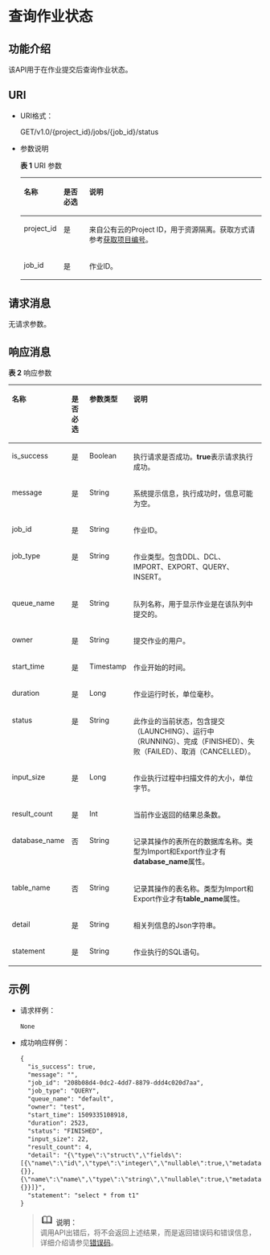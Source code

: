 # 查询作业状态<a name="dli_02_0021"></a>

## 功能介绍<a name="s496342c202f14ee79328ef1d402370a2"></a>

该API用于在作业提交后查询作业状态。

## URI<a name="s7b7722e9846948a786d2c664268e3089"></a>

-   URI格式：

    GET/v1.0/\{project\_id\}/jobs/\{job\_id\}/status


-   参数说明

    **表 1**  URI 参数

    <a name="zh-cn_topic_0069077810_table24315590"></a>
    <table><thead align="left"><tr id="zh-cn_topic_0069077810_row46073164"><th class="cellrowborder" valign="top" width="11%" id="mcps1.2.4.1.1"><p id="a8d97f8ce4ef844a98f45f8ad3d9785ad"><a name="a8d97f8ce4ef844a98f45f8ad3d9785ad"></a><a name="a8d97f8ce4ef844a98f45f8ad3d9785ad"></a>名称</p>
    </th>
    <th class="cellrowborder" valign="top" width="11%" id="mcps1.2.4.1.2"><p id="a1e25efb113014e3ab7d852b5785f1243"><a name="a1e25efb113014e3ab7d852b5785f1243"></a><a name="a1e25efb113014e3ab7d852b5785f1243"></a>是否必选</p>
    </th>
    <th class="cellrowborder" valign="top" width="78%" id="mcps1.2.4.1.3"><p id="ad2abe90beeaa4b18a1a527322bfec29b"><a name="ad2abe90beeaa4b18a1a527322bfec29b"></a><a name="ad2abe90beeaa4b18a1a527322bfec29b"></a>说明</p>
    </th>
    </tr>
    </thead>
    <tbody><tr id="row105081938174012"><td class="cellrowborder" valign="top" width="11%" headers="mcps1.2.4.1.1 "><p id="zh-cn_topic_0069077803_p43412436"><a name="zh-cn_topic_0069077803_p43412436"></a><a name="zh-cn_topic_0069077803_p43412436"></a>project_id</p>
    </td>
    <td class="cellrowborder" valign="top" width="11%" headers="mcps1.2.4.1.2 "><p id="zh-cn_topic_0069077803_p26746391"><a name="zh-cn_topic_0069077803_p26746391"></a><a name="zh-cn_topic_0069077803_p26746391"></a>是</p>
    </td>
    <td class="cellrowborder" valign="top" width="78%" headers="mcps1.2.4.1.3 "><p id="zh-cn_topic_0069077803_p18974100"><a name="zh-cn_topic_0069077803_p18974100"></a><a name="zh-cn_topic_0069077803_p18974100"></a>来自公有云的Project ID，用于资源隔离。获取方式请参考<a href="获取项目编号.md">获取项目编号</a>。</p>
    </td>
    </tr>
    <tr id="zh-cn_topic_0069077810_row23325002"><td class="cellrowborder" valign="top" width="11%" headers="mcps1.2.4.1.1 "><p id="zh-cn_topic_0069077810_p10277022"><a name="zh-cn_topic_0069077810_p10277022"></a><a name="zh-cn_topic_0069077810_p10277022"></a>job_id</p>
    </td>
    <td class="cellrowborder" valign="top" width="11%" headers="mcps1.2.4.1.2 "><p id="zh-cn_topic_0069077810_p27132417"><a name="zh-cn_topic_0069077810_p27132417"></a><a name="zh-cn_topic_0069077810_p27132417"></a>是</p>
    </td>
    <td class="cellrowborder" valign="top" width="78%" headers="mcps1.2.4.1.3 "><p id="zh-cn_topic_0069077810_p50242206"><a name="zh-cn_topic_0069077810_p50242206"></a><a name="zh-cn_topic_0069077810_p50242206"></a>作业ID。</p>
    </td>
    </tr>
    </tbody>
    </table>


## 请求消息<a name="section747724121"></a>

无请求参数。

## 响应消息<a name="s1bb1f6041ed74a2f95c4381892f77c43"></a>

**表 2**  响应参数

<a name="zh-cn_topic_0069077810_table54649100"></a>
<table><thead align="left"><tr id="zh-cn_topic_0069077810_row12270800"><th class="cellrowborder" valign="top" width="14.000000000000002%" id="mcps1.2.5.1.1"><p id="zh-cn_topic_0069077810_p632755735911"><a name="zh-cn_topic_0069077810_p632755735911"></a><a name="zh-cn_topic_0069077810_p632755735911"></a>名称</p>
</th>
<th class="cellrowborder" valign="top" width="8%" id="mcps1.2.5.1.2"><p id="zh-cn_topic_0069077810_p132745725917"><a name="zh-cn_topic_0069077810_p132745725917"></a><a name="zh-cn_topic_0069077810_p132745725917"></a>是否必选</p>
</th>
<th class="cellrowborder" valign="top" width="11%" id="mcps1.2.5.1.3"><p id="zh-cn_topic_0069077810_p632795716598"><a name="zh-cn_topic_0069077810_p632795716598"></a><a name="zh-cn_topic_0069077810_p632795716598"></a>参数类型</p>
</th>
<th class="cellrowborder" valign="top" width="67%" id="mcps1.2.5.1.4"><p id="aa7dfa3e390954ecc98c289dd0d13b610"><a name="aa7dfa3e390954ecc98c289dd0d13b610"></a><a name="aa7dfa3e390954ecc98c289dd0d13b610"></a>说明</p>
</th>
</tr>
</thead>
<tbody><tr id="zh-cn_topic_0069077810_row34167206"><td class="cellrowborder" valign="top" width="14.000000000000002%" headers="mcps1.2.5.1.1 "><p id="zh-cn_topic_0069077810_p16080284"><a name="zh-cn_topic_0069077810_p16080284"></a><a name="zh-cn_topic_0069077810_p16080284"></a>is_success</p>
</td>
<td class="cellrowborder" valign="top" width="8%" headers="mcps1.2.5.1.2 "><p id="zh-cn_topic_0069077810_p27434664"><a name="zh-cn_topic_0069077810_p27434664"></a><a name="zh-cn_topic_0069077810_p27434664"></a>是</p>
</td>
<td class="cellrowborder" valign="top" width="11%" headers="mcps1.2.5.1.3 "><p id="zh-cn_topic_0069077810_p7615279"><a name="zh-cn_topic_0069077810_p7615279"></a><a name="zh-cn_topic_0069077810_p7615279"></a>Boolean</p>
</td>
<td class="cellrowborder" valign="top" width="67%" headers="mcps1.2.5.1.4 "><p id="zh-cn_topic_0069077810_p12857883"><a name="zh-cn_topic_0069077810_p12857883"></a><a name="zh-cn_topic_0069077810_p12857883"></a>执行请求是否成功。<span class="parmvalue" id="parmvalue6365117116526"><a name="parmvalue6365117116526"></a><a name="parmvalue6365117116526"></a><b>true</b></span>表示请求执行成功。</p>
</td>
</tr>
<tr id="zh-cn_topic_0069077810_row48612091"><td class="cellrowborder" valign="top" width="14.000000000000002%" headers="mcps1.2.5.1.1 "><p id="zh-cn_topic_0069077810_p45265273"><a name="zh-cn_topic_0069077810_p45265273"></a><a name="zh-cn_topic_0069077810_p45265273"></a>message</p>
</td>
<td class="cellrowborder" valign="top" width="8%" headers="mcps1.2.5.1.2 "><p id="zh-cn_topic_0069077810_p42608463"><a name="zh-cn_topic_0069077810_p42608463"></a><a name="zh-cn_topic_0069077810_p42608463"></a>是</p>
</td>
<td class="cellrowborder" valign="top" width="11%" headers="mcps1.2.5.1.3 "><p id="zh-cn_topic_0069077810_p28733478"><a name="zh-cn_topic_0069077810_p28733478"></a><a name="zh-cn_topic_0069077810_p28733478"></a>String</p>
</td>
<td class="cellrowborder" valign="top" width="67%" headers="mcps1.2.5.1.4 "><p id="a4fa277540d3e42e48cec2027a36ca6bc"><a name="a4fa277540d3e42e48cec2027a36ca6bc"></a><a name="a4fa277540d3e42e48cec2027a36ca6bc"></a>系统提示信息，执行成功时，信息可能为空。</p>
</td>
</tr>
<tr id="zh-cn_topic_0069077810_row8740180"><td class="cellrowborder" valign="top" width="14.000000000000002%" headers="mcps1.2.5.1.1 "><p id="zh-cn_topic_0069077810_p36865955"><a name="zh-cn_topic_0069077810_p36865955"></a><a name="zh-cn_topic_0069077810_p36865955"></a>job_id</p>
</td>
<td class="cellrowborder" valign="top" width="8%" headers="mcps1.2.5.1.2 "><p id="zh-cn_topic_0069077810_p33352367"><a name="zh-cn_topic_0069077810_p33352367"></a><a name="zh-cn_topic_0069077810_p33352367"></a>是</p>
</td>
<td class="cellrowborder" valign="top" width="11%" headers="mcps1.2.5.1.3 "><p id="zh-cn_topic_0069077810_p17187167"><a name="zh-cn_topic_0069077810_p17187167"></a><a name="zh-cn_topic_0069077810_p17187167"></a>String</p>
</td>
<td class="cellrowborder" valign="top" width="67%" headers="mcps1.2.5.1.4 "><p id="zh-cn_topic_0069077810_p49983259"><a name="zh-cn_topic_0069077810_p49983259"></a><a name="zh-cn_topic_0069077810_p49983259"></a>作业ID。</p>
</td>
</tr>
<tr id="zh-cn_topic_0069077810_row47196154"><td class="cellrowborder" valign="top" width="14.000000000000002%" headers="mcps1.2.5.1.1 "><p id="zh-cn_topic_0069077810_p64792116"><a name="zh-cn_topic_0069077810_p64792116"></a><a name="zh-cn_topic_0069077810_p64792116"></a>job_type</p>
</td>
<td class="cellrowborder" valign="top" width="8%" headers="mcps1.2.5.1.2 "><p id="zh-cn_topic_0069077810_p13670063"><a name="zh-cn_topic_0069077810_p13670063"></a><a name="zh-cn_topic_0069077810_p13670063"></a>是</p>
</td>
<td class="cellrowborder" valign="top" width="11%" headers="mcps1.2.5.1.3 "><p id="zh-cn_topic_0069077810_p33533331"><a name="zh-cn_topic_0069077810_p33533331"></a><a name="zh-cn_topic_0069077810_p33533331"></a>String</p>
</td>
<td class="cellrowborder" valign="top" width="67%" headers="mcps1.2.5.1.4 "><p id="a2b151253b7da4442994ace501caef7ea"><a name="a2b151253b7da4442994ace501caef7ea"></a><a name="a2b151253b7da4442994ace501caef7ea"></a>作业类型。包含DDL、DCL、IMPORT、EXPORT、QUERY、INSERT。</p>
</td>
</tr>
<tr id="zh-cn_topic_0069077810_row18171838"><td class="cellrowborder" valign="top" width="14.000000000000002%" headers="mcps1.2.5.1.1 "><p id="zh-cn_topic_0069077810_p62632782"><a name="zh-cn_topic_0069077810_p62632782"></a><a name="zh-cn_topic_0069077810_p62632782"></a>queue_name</p>
</td>
<td class="cellrowborder" valign="top" width="8%" headers="mcps1.2.5.1.2 "><p id="zh-cn_topic_0069077810_p40090562"><a name="zh-cn_topic_0069077810_p40090562"></a><a name="zh-cn_topic_0069077810_p40090562"></a>是</p>
</td>
<td class="cellrowborder" valign="top" width="11%" headers="mcps1.2.5.1.3 "><p id="zh-cn_topic_0069077810_p26110083"><a name="zh-cn_topic_0069077810_p26110083"></a><a name="zh-cn_topic_0069077810_p26110083"></a>String</p>
</td>
<td class="cellrowborder" valign="top" width="67%" headers="mcps1.2.5.1.4 "><p id="zh-cn_topic_0069077810_p34541944"><a name="zh-cn_topic_0069077810_p34541944"></a><a name="zh-cn_topic_0069077810_p34541944"></a>队列名称，用于显示作业是在该队列中提交的。</p>
</td>
</tr>
<tr id="zh-cn_topic_0069077810_row42442041"><td class="cellrowborder" valign="top" width="14.000000000000002%" headers="mcps1.2.5.1.1 "><p id="zh-cn_topic_0069077810_p15253336"><a name="zh-cn_topic_0069077810_p15253336"></a><a name="zh-cn_topic_0069077810_p15253336"></a>owner</p>
</td>
<td class="cellrowborder" valign="top" width="8%" headers="mcps1.2.5.1.2 "><p id="zh-cn_topic_0069077810_p27560736"><a name="zh-cn_topic_0069077810_p27560736"></a><a name="zh-cn_topic_0069077810_p27560736"></a>是</p>
</td>
<td class="cellrowborder" valign="top" width="11%" headers="mcps1.2.5.1.3 "><p id="zh-cn_topic_0069077810_p17827128"><a name="zh-cn_topic_0069077810_p17827128"></a><a name="zh-cn_topic_0069077810_p17827128"></a>String</p>
</td>
<td class="cellrowborder" valign="top" width="67%" headers="mcps1.2.5.1.4 "><p id="zh-cn_topic_0069077810_p128555228506"><a name="zh-cn_topic_0069077810_p128555228506"></a><a name="zh-cn_topic_0069077810_p128555228506"></a>提交作业的用户。</p>
</td>
</tr>
<tr id="zh-cn_topic_0069077810_row43965709"><td class="cellrowborder" valign="top" width="14.000000000000002%" headers="mcps1.2.5.1.1 "><p id="zh-cn_topic_0069077810_p4452677"><a name="zh-cn_topic_0069077810_p4452677"></a><a name="zh-cn_topic_0069077810_p4452677"></a>start_time</p>
</td>
<td class="cellrowborder" valign="top" width="8%" headers="mcps1.2.5.1.2 "><p id="zh-cn_topic_0069077810_p25122570"><a name="zh-cn_topic_0069077810_p25122570"></a><a name="zh-cn_topic_0069077810_p25122570"></a>是</p>
</td>
<td class="cellrowborder" valign="top" width="11%" headers="mcps1.2.5.1.3 "><p id="zh-cn_topic_0069077810_p21662275"><a name="zh-cn_topic_0069077810_p21662275"></a><a name="zh-cn_topic_0069077810_p21662275"></a>Timestamp</p>
</td>
<td class="cellrowborder" valign="top" width="67%" headers="mcps1.2.5.1.4 "><p id="zh-cn_topic_0069077810_p9813849"><a name="zh-cn_topic_0069077810_p9813849"></a><a name="zh-cn_topic_0069077810_p9813849"></a>作业开始的时间。</p>
</td>
</tr>
<tr id="zh-cn_topic_0069077810_row51786216"><td class="cellrowborder" valign="top" width="14.000000000000002%" headers="mcps1.2.5.1.1 "><p id="zh-cn_topic_0069077810_p33934001"><a name="zh-cn_topic_0069077810_p33934001"></a><a name="zh-cn_topic_0069077810_p33934001"></a>duration</p>
</td>
<td class="cellrowborder" valign="top" width="8%" headers="mcps1.2.5.1.2 "><p id="zh-cn_topic_0069077810_p64299566"><a name="zh-cn_topic_0069077810_p64299566"></a><a name="zh-cn_topic_0069077810_p64299566"></a>是</p>
</td>
<td class="cellrowborder" valign="top" width="11%" headers="mcps1.2.5.1.3 "><p id="zh-cn_topic_0069077810_p40882376"><a name="zh-cn_topic_0069077810_p40882376"></a><a name="zh-cn_topic_0069077810_p40882376"></a>Long</p>
</td>
<td class="cellrowborder" valign="top" width="67%" headers="mcps1.2.5.1.4 "><p id="zh-cn_topic_0069077810_p23138150"><a name="zh-cn_topic_0069077810_p23138150"></a><a name="zh-cn_topic_0069077810_p23138150"></a>作业运行时长，单位毫秒。</p>
</td>
</tr>
<tr id="zh-cn_topic_0069077810_row6916762"><td class="cellrowborder" valign="top" width="14.000000000000002%" headers="mcps1.2.5.1.1 "><p id="zh-cn_topic_0069077810_p23386874"><a name="zh-cn_topic_0069077810_p23386874"></a><a name="zh-cn_topic_0069077810_p23386874"></a>status</p>
</td>
<td class="cellrowborder" valign="top" width="8%" headers="mcps1.2.5.1.2 "><p id="zh-cn_topic_0069077810_p15288659"><a name="zh-cn_topic_0069077810_p15288659"></a><a name="zh-cn_topic_0069077810_p15288659"></a>是</p>
</td>
<td class="cellrowborder" valign="top" width="11%" headers="mcps1.2.5.1.3 "><p id="zh-cn_topic_0069077810_p30421836"><a name="zh-cn_topic_0069077810_p30421836"></a><a name="zh-cn_topic_0069077810_p30421836"></a>String</p>
</td>
<td class="cellrowborder" valign="top" width="67%" headers="mcps1.2.5.1.4 "><p id="zh-cn_topic_0069077810_p48249613"><a name="zh-cn_topic_0069077810_p48249613"></a><a name="zh-cn_topic_0069077810_p48249613"></a>此作业的当前状态，包含提交（LAUNCHING）、运行中（RUNNING）、完成（FINISHED）、失败（FAILED）、取消（CANCELLED）。</p>
</td>
</tr>
<tr id="zh-cn_topic_0069077810_row31593336"><td class="cellrowborder" valign="top" width="14.000000000000002%" headers="mcps1.2.5.1.1 "><p id="zh-cn_topic_0069077810_p8923449"><a name="zh-cn_topic_0069077810_p8923449"></a><a name="zh-cn_topic_0069077810_p8923449"></a>input_size</p>
</td>
<td class="cellrowborder" valign="top" width="8%" headers="mcps1.2.5.1.2 "><p id="zh-cn_topic_0069077810_p51710807"><a name="zh-cn_topic_0069077810_p51710807"></a><a name="zh-cn_topic_0069077810_p51710807"></a>是</p>
</td>
<td class="cellrowborder" valign="top" width="11%" headers="mcps1.2.5.1.3 "><p id="zh-cn_topic_0069077810_p27825849"><a name="zh-cn_topic_0069077810_p27825849"></a><a name="zh-cn_topic_0069077810_p27825849"></a>Long</p>
</td>
<td class="cellrowborder" valign="top" width="67%" headers="mcps1.2.5.1.4 "><p id="zh-cn_topic_0069077810_p39301320"><a name="zh-cn_topic_0069077810_p39301320"></a><a name="zh-cn_topic_0069077810_p39301320"></a>作业执行过程中扫描文件的大小，单位字节。</p>
</td>
</tr>
<tr id="zh-cn_topic_0069077810_row18167563"><td class="cellrowborder" valign="top" width="14.000000000000002%" headers="mcps1.2.5.1.1 "><p id="zh-cn_topic_0069077810_p62286536"><a name="zh-cn_topic_0069077810_p62286536"></a><a name="zh-cn_topic_0069077810_p62286536"></a>result_count</p>
</td>
<td class="cellrowborder" valign="top" width="8%" headers="mcps1.2.5.1.2 "><p id="zh-cn_topic_0069077810_p12044645"><a name="zh-cn_topic_0069077810_p12044645"></a><a name="zh-cn_topic_0069077810_p12044645"></a>是</p>
</td>
<td class="cellrowborder" valign="top" width="11%" headers="mcps1.2.5.1.3 "><p id="zh-cn_topic_0069077810_p36092170"><a name="zh-cn_topic_0069077810_p36092170"></a><a name="zh-cn_topic_0069077810_p36092170"></a>Int</p>
</td>
<td class="cellrowborder" valign="top" width="67%" headers="mcps1.2.5.1.4 "><p id="zh-cn_topic_0069077810_p37784672"><a name="zh-cn_topic_0069077810_p37784672"></a><a name="zh-cn_topic_0069077810_p37784672"></a>当前作业返回的结果总条数。</p>
</td>
</tr>
<tr id="zh-cn_topic_0069077810_row4517733"><td class="cellrowborder" valign="top" width="14.000000000000002%" headers="mcps1.2.5.1.1 "><p id="zh-cn_topic_0069077810_p30392070"><a name="zh-cn_topic_0069077810_p30392070"></a><a name="zh-cn_topic_0069077810_p30392070"></a>database_name</p>
</td>
<td class="cellrowborder" valign="top" width="8%" headers="mcps1.2.5.1.2 "><p id="zh-cn_topic_0069077810_p45838637"><a name="zh-cn_topic_0069077810_p45838637"></a><a name="zh-cn_topic_0069077810_p45838637"></a>否</p>
</td>
<td class="cellrowborder" valign="top" width="11%" headers="mcps1.2.5.1.3 "><p id="zh-cn_topic_0069077810_p21942079"><a name="zh-cn_topic_0069077810_p21942079"></a><a name="zh-cn_topic_0069077810_p21942079"></a>String</p>
</td>
<td class="cellrowborder" valign="top" width="67%" headers="mcps1.2.5.1.4 "><p id="p32508492111553"><a name="p32508492111553"></a><a name="p32508492111553"></a>记录其操作的表所在的数据库名称。类型为Import和Export作业才有<span class="parmname" id="parmname525455711164"><a name="parmname525455711164"></a><a name="parmname525455711164"></a><b>database_name</b></span>属性。</p>
</td>
</tr>
<tr id="zh-cn_topic_0069077810_row23866461"><td class="cellrowborder" valign="top" width="14.000000000000002%" headers="mcps1.2.5.1.1 "><p id="zh-cn_topic_0069077810_p54135198"><a name="zh-cn_topic_0069077810_p54135198"></a><a name="zh-cn_topic_0069077810_p54135198"></a>table_name</p>
</td>
<td class="cellrowborder" valign="top" width="8%" headers="mcps1.2.5.1.2 "><p id="zh-cn_topic_0069077810_p22874919"><a name="zh-cn_topic_0069077810_p22874919"></a><a name="zh-cn_topic_0069077810_p22874919"></a>否</p>
</td>
<td class="cellrowborder" valign="top" width="11%" headers="mcps1.2.5.1.3 "><p id="zh-cn_topic_0069077810_p40929185"><a name="zh-cn_topic_0069077810_p40929185"></a><a name="zh-cn_topic_0069077810_p40929185"></a>String</p>
</td>
<td class="cellrowborder" valign="top" width="67%" headers="mcps1.2.5.1.4 "><p id="p14938010111616"><a name="p14938010111616"></a><a name="p14938010111616"></a>记录其操作的表名称。类型为Import和Export作业才有<span class="parmname" id="parmname46290033111626"><a name="parmname46290033111626"></a><a name="parmname46290033111626"></a><b>table_name</b></span>属性。</p>
</td>
</tr>
<tr id="row192841922151818"><td class="cellrowborder" valign="top" width="14.000000000000002%" headers="mcps1.2.5.1.1 "><p id="p82841122111811"><a name="p82841122111811"></a><a name="p82841122111811"></a>detail</p>
</td>
<td class="cellrowborder" valign="top" width="8%" headers="mcps1.2.5.1.2 "><p id="p82840223185"><a name="p82840223185"></a><a name="p82840223185"></a>是</p>
</td>
<td class="cellrowborder" valign="top" width="11%" headers="mcps1.2.5.1.3 "><p id="p628492211816"><a name="p628492211816"></a><a name="p628492211816"></a>String</p>
</td>
<td class="cellrowborder" valign="top" width="67%" headers="mcps1.2.5.1.4 "><p id="p1928412216186"><a name="p1928412216186"></a><a name="p1928412216186"></a>相关列信息的Json字符串。</p>
</td>
</tr>
<tr id="zh-cn_topic_0069077810_row41040854"><td class="cellrowborder" valign="top" width="14.000000000000002%" headers="mcps1.2.5.1.1 "><p id="zh-cn_topic_0069077810_p35974848"><a name="zh-cn_topic_0069077810_p35974848"></a><a name="zh-cn_topic_0069077810_p35974848"></a>statement</p>
</td>
<td class="cellrowborder" valign="top" width="8%" headers="mcps1.2.5.1.2 "><p id="zh-cn_topic_0069077810_p28281558"><a name="zh-cn_topic_0069077810_p28281558"></a><a name="zh-cn_topic_0069077810_p28281558"></a>是</p>
</td>
<td class="cellrowborder" valign="top" width="11%" headers="mcps1.2.5.1.3 "><p id="zh-cn_topic_0069077810_p9104898"><a name="zh-cn_topic_0069077810_p9104898"></a><a name="zh-cn_topic_0069077810_p9104898"></a>String</p>
</td>
<td class="cellrowborder" valign="top" width="67%" headers="mcps1.2.5.1.4 "><p id="zh-cn_topic_0069077810_p66408105"><a name="zh-cn_topic_0069077810_p66408105"></a><a name="zh-cn_topic_0069077810_p66408105"></a>作业执行的SQL语句。</p>
</td>
</tr>
</tbody>
</table>

## 示例<a name="section54022231174439"></a>

-   请求样例：

    ```
    None
    ```

-   成功响应样例：

    ```
    {
      "is_success": true,
      "message": "",
      "job_id": "208b08d4-0dc2-4dd7-8879-ddd4c020d7aa",
      "job_type": "QUERY",
      "queue_name": "default",
      "owner": "test",
      "start_time": 1509335108918,
      "duration": 2523,
      "status": "FINISHED",
      "input_size": 22,
      "result_count": 4,
      "detail": "{\"type\":\"struct\",\"fields\":[{\"name\":\"id\",\"type\":\"integer\",\"nullable\":true,\"metadata\":{}},{\"name\":\"name\",\"type\":\"string\",\"nullable\":true,\"metadata\":{}}]}",
      "statement": "select * from t1"
    }
    ```

    >![](public_sys-resources/icon-note.gif) **说明：**   
    >调用API出错后，将不会返回上述结果，而是返回错误码和错误信息，详细介绍请参见[错误码](错误码.md)。  


